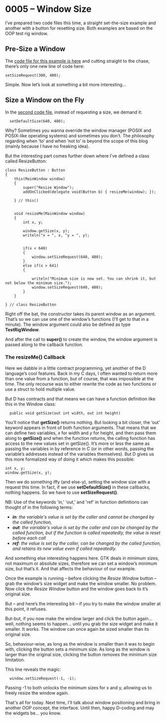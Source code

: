 # 0005 – Window Size

I’ve prepared two code files this time, a straight set-the-size example and another with a button for resetting size. Both examples are based on the OOP test rig window.

## Pre-Size a Window
The [code file for this example is here](https://github.com/rontarrant/gtkDcoding/blob/master/001_window/window_001_03_sized.d) and cutting straight to the chase, there’s only one new line of code here:

	setSizeRequest(300, 400);

Simple. Now let’s look at something a bit more interesting…

## Size a Window on the Fly

In the [second code file](https://github.com/rontarrant/gtkDcoding/blob/master/001_window/window_001_04_other_sized.d), instead of requesting a size, we demand it:

      setDefaultSize(640, 480);

Why? Sometimes you wanna override the window manager (POSIX and POSIX-like operating systems) and sometimes you don’t. The philosophy regarding when ‘to’ and when ‘not to’ is beyond the scope of this blog (mainly because I have no freaking idea).

But the interesting part comes further down where I’ve defined a class called ResizeButton:

	class ResizeButton : Button
	{
		this(MainWindow window)
		{
			super("Resize Window");
			addOnClicked(delegate void(Button b) { resizeMe(window); });
			
		} // this()
		
		
		void resizeMe(MainWindow window)
		{
			int x, y;
			
			window.getSize(x, y);
			writeln("x = ", x, "y = ", y);
			
			
			if(x < 640)
			{
				window.setSizeRequest(640, 480);
			}
			else if(x > 641)
			{
				
				writeln("Minimum size is now set. You can shrink it, but not below the minimum size.");
				window.setSizeRequest(640, 480);
			}
		}
	
	} // class ResizeButton

Right off the bat, the constructor takes its parent window as an argument. That’s so we can use one of the window’s functions (I’ll get to that in a minute). The window argument could also be defined as type **TestRigWindow**.

And after the call to **super()** to create the window, the window argument is passed along to the callback function.

### The resizeMe() Callback

Here we dabble in a little contract programming, yet another of the D language’s cool features. Back in my C days, I often wanted to return more than one value from a function, but of course, that was impossible at the time. The only recourse was to either rewrite the code as two functions or use a struct to hold multiple value.

But D has contracts and that means we can have a function definition like this in the Window class:

      public void getSize(out int width, out int height)

You’ll notice that **getSize()** returns nothing. But looking a bit closer, the ‘out’ keyword appears in front of both function arguments. That means that we can define two variables, *x* for width and *y* for height, and then pass them along to **getSize()** and when the function returns, the calling function has access to the new values set in getSize(). It’s more or less the same as passing the variables in by reference in C (or in other words, passing the variable’s addresses instead of the variables themselves). But D gives us this more formalized way of doing it which makes this possible:

	int x, y;
	window.getSize(x, y);

Then we do something iffy (and else-y), setting the window size with a request this time. In fact, if we use **setDefaultSize()** in these callbacks, nothing happens. So we have to use **setSizeRequest()**.

NB: Use of the keywords 'in,' 'out,' and 'ref' in function definitions can thought of in the following terms:

- ***in**: the variable's value is set by the caller and cannot be changed by the called function,*
- ***out**: the variable's value is set by the caller and can be changed by the called function, but if the function is called repeatedly, the value is reset before each call*
- ***ref**: the value is set by the caller, can be changed by the called function, and retains its new value even if called repeatedly.*
 
And something else interesting happens here. GTK deals in minimum sizes, not maximum or absolute sizes, therefore we can set a window’s minimum size, but that’s it. And that affects the behaviour of our example.

Once the example is running – before clicking the *Resize Window* button – grab the window’s size widget and make the window smaller. No problem. Now click the *Resize Window* button and the window goes back to it’s original size.

But – and here’s the interesting bit – if you try to make the window smaller at this point, it refuses.

But-but, if you now make the window larger and click the button again… well, nothing seems to happen… until you grab the size widget and make it smaller. It works. The window can once again be sized smaller than its original size.

So, behaviour-wise, as long as the window is smaller than it was to begin with, clicking the button sets a minimum size. As long as the window is larger than the original size, clicking the button removes the minimum size limitation.

This line reveals the magic:

      window.setSizeRequest(-1, -1);

Passing -1 to both unlocks the minimum sizes for x and y, allowing us to freely resize the window again.

That's all for today. Next time, I'll talk about window positioning and bring in another OOP concept, the interface. Until then, happy D-coding and may the widgets be... you know.
